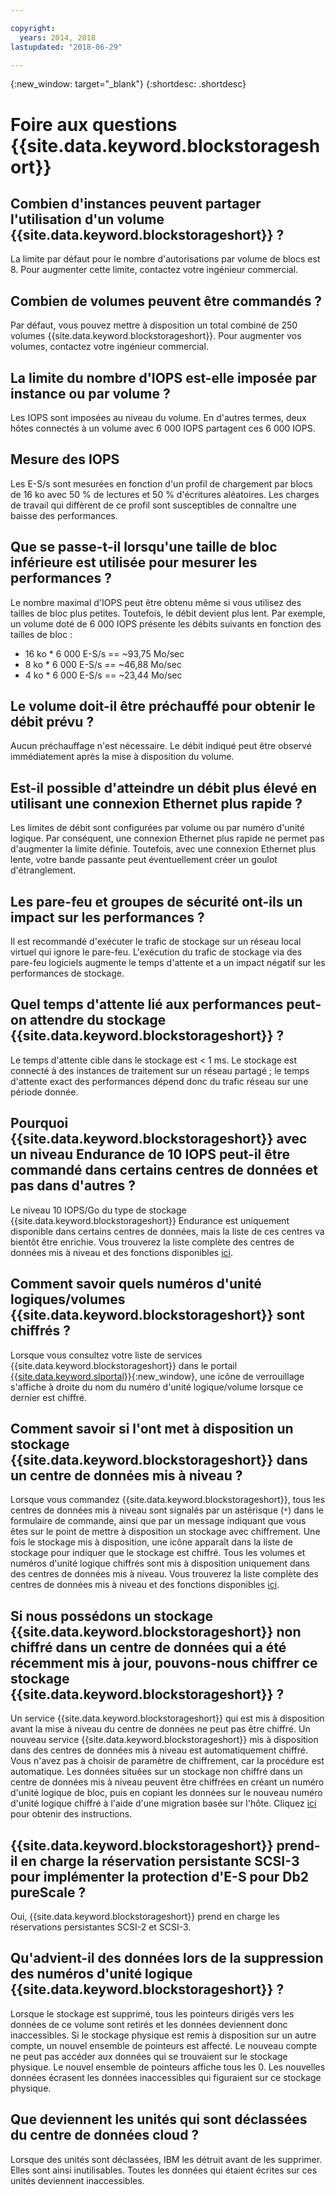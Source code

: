 ```yaml
---

copyright:
  years: 2014, 2018
lastupdated: "2018-06-29"

---
```

{:new_window: target="_blank"}
{:shortdesc: .shortdesc}

# Foire aux questions {{site.data.keyword.blockstorageshort}}

## Combien d'instances peuvent partager l'utilisation d'un volume {{site.data.keyword.blockstorageshort}} ?
La limite par défaut pour le nombre d'autorisations par volume de blocs est 8. Pour augmenter cette limite, contactez votre ingénieur commercial.

## Combien de volumes peuvent être commandés ?
Par défaut, vous pouvez mettre à disposition un total combiné de 250 volumes {{site.data.keyword.blockstorageshort}}. Pour augmenter vos volumes, contactez votre ingénieur commercial.

## La limite du nombre d'IOPS est-elle imposée par instance ou par volume ?
Les IOPS sont imposées au niveau du volume. En d'autres termes, deux hôtes connectés à un volume avec 6 000 IOPS partagent ces 6 000 IOPS. 

## Mesure des IOPS
Les E-S/s sont mesurées en fonction d'un profil de chargement par blocs de 16 ko avec 50 % de lectures et 50 % d'écritures aléatoires. Les charges de travail qui diffèrent de ce profil sont susceptibles de connaître une baisse des performances. 

## Que se passe-t-il lorsqu'une taille de bloc inférieure est utilisée pour mesurer les performances ? 
Le nombre maximal d'IOPS peut être obtenu même si vous utilisez des tailles de bloc plus petites. Toutefois, le débit devient plus lent. Par exemple, un volume doté de 6 000 IOPS présente les débits suivants en fonction des tailles de bloc :

- 16 ko * 6 000 E-S/s == ~93,75 Mo/sec 
- 8 ko * 6 000 E-S/s == ~46,88 Mo/sec
- 4 ko * 6 000 E-S/s == ~23,44 Mo/sec

## Le volume doit-il être préchauffé pour obtenir le débit prévu ?
Aucun préchauffage n'est nécessaire. Le débit indiqué peut être observé immédiatement après la mise à disposition du volume.

## Est-il possible d'atteindre un débit plus élevé en utilisant une connexion Ethernet plus rapide ?
Les limites de débit sont configurées par volume ou par numéro d'unité logique. Par conséquent, une connexion Ethernet plus rapide ne permet pas d'augmenter la limite définie. Toutefois, avec une connexion Ethernet plus lente, votre bande passante peut éventuellement créer un goulot d'étranglement.

## Les pare-feu et groupes de sécurité ont-ils un impact sur les performances ?
Il est recommandé d'exécuter le trafic de stockage sur un réseau local virtuel qui ignore le pare-feu. L'exécution du trafic de stockage via des pare-feu logiciels augmente le temps d'attente et a un impact négatif sur les performances de stockage.

## Quel temps d'attente lié aux performances peut-on attendre du stockage {{site.data.keyword.blockstorageshort}} ?   
Le temps d'attente cible dans le stockage est < 1 ms. Le stockage est connecté à des instances de traitement sur un réseau partagé ; le temps d'attente exact des performances dépend donc du trafic réseau sur une période donnée.

## Pourquoi {{site.data.keyword.blockstorageshort}} avec un niveau Endurance de 10 IOPS peut-il être commandé dans certains centres de données et pas dans d'autres ?
Le niveau 10 IOPS/Go du type de stockage {{site.data.keyword.blockstorageshort}} Endurance est uniquement disponible dans certains centres de données, mais la liste de ces centres va bientôt être enrichie. Vous trouverez la liste complète des centres de données mis à niveau et des fonctions disponibles [ici](new-ibm-block-and-file-storage-location-and-features.html).

## Comment savoir quels numéros d'unité logiques/volumes {{site.data.keyword.blockstorageshort}} sont chiffrés ?
Lorsque vous consultez votre liste de services {{site.data.keyword.blockstorageshort}} dans le portail [{{site.data.keyword.slportal}}](https://control.softlayer.com/){:new_window}, une icône de verrouillage s'affiche à droite du nom du numéro d'unité logique/volume lorsque ce dernier est chiffré.

## Comment savoir si l'ont met à disposition un stockage {{site.data.keyword.blockstorageshort}} dans un centre de données mis à niveau ?
Lorsque vous commandez {{site.data.keyword.blockstorageshort}}, tous les centres de données mis à niveau sont signalés par un astérisque (`*`) dans le formulaire de commande, ainsi que par un message indiquant que vous êtes sur le point de mettre à disposition un stockage avec chiffrement. Une fois le stockage mis à disposition, une icône apparaît dans la liste de stockage pour indiquer que le stockage est chiffré. Tous les volumes et numéros d'unité logique chiffrés sont mis à disposition uniquement dans des centres de données mis à niveau. Vous trouverez la liste complète des centres de données mis à niveau et des fonctions disponibles [ici](new-ibm-block-and-file-storage-location-and-features.html).

## Si nous possédons un stockage {{site.data.keyword.blockstorageshort}} non chiffré dans un centre de données qui a été récemment mis à jour, pouvons-nous chiffrer ce stockage {{site.data.keyword.blockstorageshort}} ?
Un service {{site.data.keyword.blockstorageshort}} qui est mis à disposition avant la mise à niveau du centre de données ne peut pas être chiffré. 
Un nouveau service {{site.data.keyword.blockstorageshort}} mis à disposition dans des centres de données mis à niveau est automatiquement chiffré. Vous n'avez pas à choisir de paramètre de chiffrement, car la procédure est automatique. 
Les données situées sur un stockage non chiffré dans un centre de données mis à niveau peuvent être chiffrées en créant un numéro d'unité logique de bloc, puis en copiant les données sur le nouveau numéro d'unité logique chiffré à l'aide d'une migration basée sur l'hôte. Cliquez [ici](migrate-block-storage-encrypted-block-storage.html) pour obtenir des instructions.

## {{site.data.keyword.blockstorageshort}} prend-il en charge la réservation persistante SCSI-3 pour implémenter la protection d'E-S pour Db2 pureScale ?
Oui, {{site.data.keyword.blockstorageshort}} prend en charge les réservations persistantes SCSI-2 et SCSI-3.

## Qu'advient-il des données lors de la suppression des numéros d'unité logique {{site.data.keyword.blockstorageshort}} ?
Lorsque le stockage est supprimé, tous les pointeurs dirigés vers les données de ce volume sont retirés et les données deviennent donc inaccessibles. Si le stockage physique est remis à disposition sur un autre compte, un nouvel ensemble de pointeurs est affecté. Le nouveau compte ne peut pas accéder aux données qui se trouvaient sur le stockage physique. Le nouvel ensemble de pointeurs affiche tous les 0. Les nouvelles données écrasent les données inaccessibles qui figuraient sur ce stockage physique.

## Que deviennent les unités qui sont déclassées du centre de données cloud ?
Lorsque des unités sont déclassées, IBM les détruit avant de les supprimer. Elles sont ainsi inutilisables. Toutes les données qui étaient écrites sur ces unités deviennent inaccessibles.
